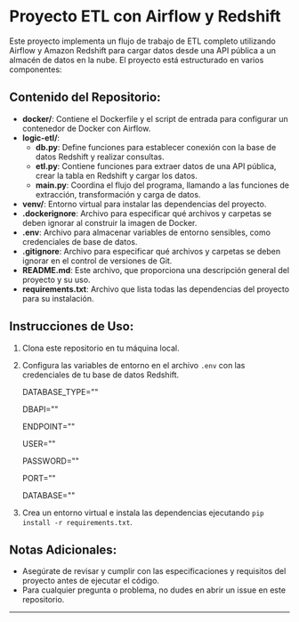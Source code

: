 # Proyecto ETL con Airflow y Redshift

Este proyecto implementa un flujo de trabajo de ETL completo utilizando Airflow y Amazon Redshift para cargar datos desde una API pública a un almacén de datos en la nube. El proyecto está estructurado en varios componentes:

## Contenido del Repositorio:

- **docker/**: Contiene el Dockerfile y el script de entrada para configurar un contenedor de Docker con Airflow.
- **logic-etl/**:
  - **db.py**: Define funciones para establecer conexión con la base de datos Redshift y realizar consultas.
  - **etl.py**: Contiene funciones para extraer datos de una API pública, crear la tabla en Redshift y cargar los datos.
  - **main.py**: Coordina el flujo del programa, llamando a las funciones de extracción, transformación y carga de datos.
- **venv/**: Entorno virtual para instalar las dependencias del proyecto.
- **.dockerignore**: Archivo para especificar qué archivos y carpetas se deben ignorar al construir la imagen de Docker.
- **.env**: Archivo para almacenar variables de entorno sensibles, como credenciales de base de datos.
- **.gitignore**: Archivo para especificar qué archivos y carpetas se deben ignorar en el control de versiones de Git.
- **README.md**: Este archivo, que proporciona una descripción general del proyecto y su uso.
- **requirements.txt**: Archivo que lista todas las dependencias del proyecto para su instalación.

## Instrucciones de Uso:

1. Clona este repositorio en tu máquina local.
2. Configura las variables de entorno en el archivo `.env` con las credenciales de tu base de datos Redshift.

    DATABASE_TYPE=""

    DBAPI=""

    ENDPOINT=""

    USER=""

    PASSWORD=""

    PORT=""

    DATABASE=""

4. Crea un entorno virtual e instala las dependencias ejecutando `pip install -r requirements.txt`.

## Notas Adicionales:

- Asegúrate de revisar y cumplir con las especificaciones y requisitos del proyecto antes de ejecutar el código.
- Para cualquier pregunta o problema, no dudes en abrir un issue en este repositorio.

---
